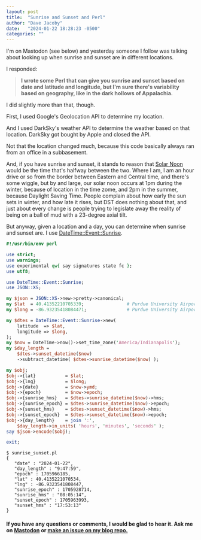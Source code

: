```yaml
---
layout: post
title:  "Sunrise and Sunset and Perl"
author: "Dave Jacoby"
date:   "2024-01-22 18:28:23 -0500"
categories: ""
---
```


I'm on Mastodon (see below) and yesterday someone I follow was talking about looking up when sunrise and sunset are in different locations.

I responded:

> **I wrote some Perl that can give you sunrise and sunset based on date and latitude and longitude, but I'm sure there's variability based on geography, like in the dark hollows of Appalachia.**

I did slightly more than that, though.

First, I used Google's Geolocation API to determine my location.

And I used DarkSky's weather API to determine the weather based on that location. DarkSky got bought by Apple and closed the API.

Not that the location changed much, because this code basically always ran from an office in a subbasement.

And, if you have sunrise and sunset, it stands to reason that [Solar Noon](https://en.wikipedia.org/wiki/Solar_time) would be the time that's halfway between the two. Where I am, I am an hour drive or so from the border between Eastern and Central time, and there's some wiggle, but by and large, our solar noon occurs at 1pm during the winter, because of location in the time zome, and 2pm in the summer, because Daylight Saving Time. People complain about how early the sun sets in winter, and how late it rises, but DST does nothing about that, and just about every change is people trying to legislate away the reality of being on a ball of mud with a 23-degree axial tilt.

But anyway, given a location and a day, you can determine when sunrise and sunset are. I use [DateTime::Event::Sunrise](https://metacpan.org/pod/DateTime::Event::Sunrise).

```perl
#!/usr/bin/env perl

use strict;
use warnings;
use experimental qw{ say signatures state fc };
use utf8;

use DateTime::Event::Sunrise;
use JSON::XS;

my $json = JSON::XS->new->pretty->canonical;
my $lat  = 40.41352210705339;                # Purdue University Airport (LAF)
my $long = -86.93235418084471;               # Purdue University Airport (LAF)

my $dtes = DateTime::Event::Sunrise->new(
    latitude  => $lat,
    longitude => $long,
);
my $now = DateTime->now()->set_time_zone('America/Indianapolis');
my $day_length =
    $dtes->sunset_datetime($now)
    ->subtract_datetime( $dtes->sunrise_datetime($now) );

my $obj;
$obj->{lat}           = $lat;
$obj->{lng}           = $long;
$obj->{date}          = $now->ymd;
$obj->{epoch}         = $now->epoch;
$obj->{sunrise_hms}   = $dtes->sunrise_datetime($now)->hms;
$obj->{sunrise_epoch} = $dtes->sunrise_datetime($now)->epoch;
$obj->{sunset_hms}    = $dtes->sunset_datetime($now)->hms;
$obj->{sunset_epoch}  = $dtes->sunset_datetime($now)->epoch;
$obj->{day_length}    = join ':',
    $day_length->in_units( 'hours', 'minutes', 'seconds' );
say $json->encode($obj);

exit;
```

```text
$ sunrise_sunset.pl 
{
   "date" : "2024-01-22",
   "day_length" : "9:47:59",
   "epoch" : 1705966185,
   "lat" : 40.4135221070534,
   "lng" : -86.9323541808447,
   "sunrise_epoch" : 1705928714,
   "sunrise_hms" : "08:05:14",
   "sunset_epoch" : 1705963993,
   "sunset_hms" : "17:53:13"
}
```

#### If you have any questions or comments, I would be glad to hear it. Ask me on [Mastodon](https://mastodon.xyz/@jacobydave) or [make an issue on my blog repo.](https://github.com/jacoby/jacoby.github.io)
